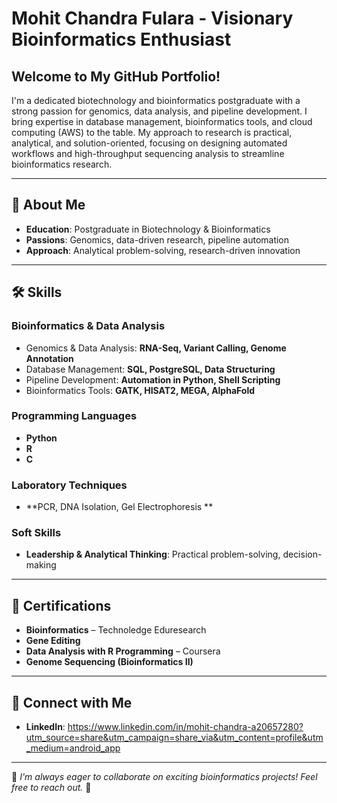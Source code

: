 # Mohit Chandra Fulara - Visionary Bioinformatics Enthusiast

## Welcome to My GitHub Portfolio!
I'm a dedicated biotechnology and bioinformatics postgraduate with a strong passion for genomics, data analysis, and pipeline development. I bring expertise in database management, bioinformatics tools, and cloud computing (AWS) to the table. My approach to research is practical, analytical, and solution-oriented, focusing on designing automated workflows and high-throughput sequencing analysis to streamline bioinformatics research.

---

## 🔬 About Me
- **Education**: Postgraduate in Biotechnology & Bioinformatics
- **Passions**: Genomics, data-driven research, pipeline automation
- **Approach**: Analytical problem-solving, research-driven innovation

---

## 🛠️ Skills
### **Bioinformatics & Data Analysis**
- Genomics & Data Analysis: **RNA-Seq, Variant Calling, Genome Annotation**
- Database Management: **SQL, PostgreSQL, Data Structuring**
- Pipeline Development: **Automation in Python, Shell Scripting**
- Bioinformatics Tools: **GATK, HISAT2, MEGA, AlphaFold**

### **Programming Languages**
- **Python**
- **R**
- **C**

### **Laboratory Techniques**
- **PCR, DNA Isolation, Gel Electrophoresis **

### **Soft Skills**
- **Leadership & Analytical Thinking**: Practical problem-solving, decision-making

---

## 📜 Certifications
- **Bioinformatics** – Technoledge Eduresearch
- **Gene Editing**
- **Data Analysis with R Programming** – Coursera
- **Genome Sequencing (Bioinformatics II)**

---

## 📌 Connect with Me

- **LinkedIn**: https://www.linkedin.com/in/mohit-chandra-a20657280?utm_source=share&utm_campaign=share_via&utm_content=profile&utm_medium=android_app


---

📢 *I'm always eager to collaborate on exciting bioinformatics projects! Feel free to reach out.* 🚀

